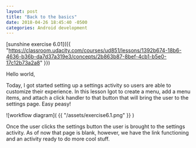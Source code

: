 ```yaml
---
layout: post
title: "Back to the basics"
date: 2018-04-26 18:45:40 -0500
categories: Android development
---
```


[sunshine exercise 6.01]({{ "https://classroom.udacity.com/courses/ud851/lessons/1392b674-18b6-4636-b36b-da7d37a319e3/concepts/2b863b87-8bef-4cb1-b5e0-17c12b73a2a8" }})

Hello world,

Today, I got started setting up a settings activity so users are able to customize their experience. In this lesson Igot to create a menu, add a menu items, and attach a click handler to that button that will bring the user to the settings page. Easy peasy!

![workflow diagram]( {{ "/assets/exercise6.1.png" }} )

Once the user clicks the settings button the user is brought to the settings activity. As of now that page is blank, however, we have the link functioning and an activity ready to do more cool stuff.
